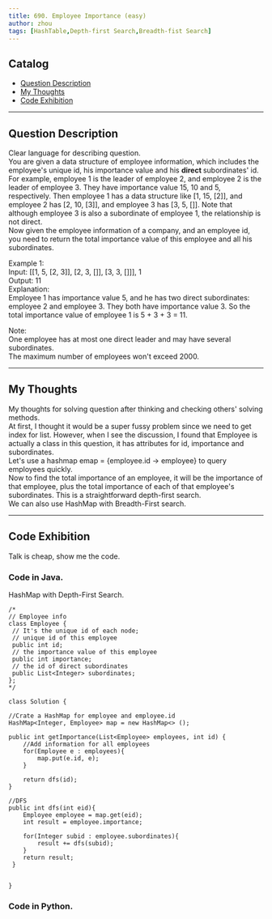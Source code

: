 ```yaml
---
title: 690. Employee Importance (easy)                 
author: zhou      
tags: [HashTable,Depth-first Search,Breadth-fist Search]          
---
```




## Catalog  
+ [Question Description](#partI)
+ [My Thoughts](#partII)
+ [Code Exhibition](#partIII)

----------------------------------

## Question Description
Clear language for describing question.    
You are given a data structure of employee information, which includes the employee's unique id, his importance value and his <b> direct </b> subordinates' id.    
For example, employee 1 is the leader of employee 2, and employee 2 is the leader of employee 3. They have importance value 15, 10 and 5, respectively. Then employee 1 has a data structure like [1, 15, [2]], and employee 2 has [2, 10, [3]], and employee 3 has [3, 5, []]. Note that although employee 3 is also a subordinate of employee 1, the relationship is not direct.     
Now given the employee information of a company, and an employee id, you need to return the total importance value of this employee and all his subordinates.     

Example 1:    
Input: [[1, 5, [2, 3]], [2, 3, []], [3, 3, []]], 1    
Output: 11   
Explanation:    
Employee 1 has importance value 5, and he has two direct subordinates: employee 2 and employee 3. They both have importance value 3. So the total importance value of employee 1 is 5 + 3 + 3 = 11.     
 
Note:    
One employee has at most one direct leader and may have several subordinates.    
The maximum number of employees won't exceed 2000.     


----------------------------------

## My Thoughts
My thoughts for solving question after thinking and checking others' solving methods.        
At first, I thought it would be a super fussy problem since we need to get index for list. However, when I see the discussion, I found that Employee is actually a class in this question, it has attributes for id, importance and subordinates.         
Let's use a hashmap emap = {employee.id -> employee} to query employees quickly.     
Now to find the total importance of an employee, it will be the importance of that employee, plus the total importance of each of that employee's subordinates. This is a straightforward depth-first search.       
We can also use HashMap with Breadth-First search.     


----------------------------------

## Code Exhibition
Talk is cheap, show me the code.    
### Code in Java.     
HashMap with Depth-First Search.     

    /*
    // Employee info
    class Employee {
     // It's the unique id of each node;
     // unique id of this employee
     public int id;
     // the importance value of this employee
     public int importance;
     // the id of direct subordinates
     public List<Integer> subordinates;
    };
    */
    
    class Solution {
    
    //Crate a HashMap for employee and employee.id
    HashMap<Integer, Employee> map = new HashMap<> ();
    
    public int getImportance(List<Employee> employees, int id) {
        //Add information for all employees
        for(Employee e : employees){
            map.put(e.id, e);
        }
        
        return dfs(id);
    }
    
    //DFS
    public int dfs(int eid){
        Employee employee = map.get(eid);
        int result = employee.importance;
        
        for(Integer subid : employee.subordinates){
            result += dfs(subid);
        }
        return result;
     }
    
    
    }
    


### Code in Python.   



